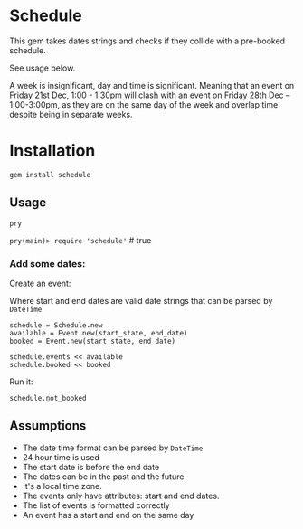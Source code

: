 # Schedule

This gem takes dates strings and checks if they collide with a pre-booked schedule.

See usage below.

 A week is insignificant, day and time is significant. Meaning that an event on Friday 21st Dec, 1:00 - 1:30pm will clash with an event on Friday 28th Dec – 1:00-3:00pm, as they are on the same day of the week and overlap time despite being in separate weeks.

# Installation

`gem install schedule`

## Usage

`pry`

`pry(main)> require 'schedule'` # true

### Add some dates:

Create an event:

Where start and end dates are valid date strings that can be parsed by `DateTime`

```
schedule = Schedule.new
available = Event.new(start_state, end_date)
booked = Event.new(start_state, end_date)
```

```
schedule.events << available
schedule.booked << booked
```

Run it:

`schedule.not_booked`

## Assumptions

* The date time format can be parsed by `DateTime`
* 24 hour time is used
* The start date is before the end date
* The dates can be in the past and the future
* It's a local time zone.
* The events only have attributes: start and end dates.
* The list of events is formatted correctly
* An event has a start and end on the same day
